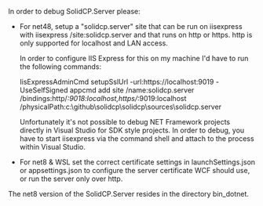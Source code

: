 In order to debug SolidCP.Server please:

- For net48, setup a "solidcp.server" site that can be run on iisexpress with iisexpress /site:solidcp.server 
  and that runs on http or https. http is only supported for localhost and LAN access.

  In order to configure IIS Express for this on my machine I'd have to run the following commands:
  
  IisExpressAdminCmd setupSslUrl -url:https://localhost:9019 -UseSelfSigned
  appcmd add site /name:solidcp.server /bindings:http/*:9018:localhost,https/*:9019:localhost /physicalPath:c:\github\solidcp\solidcp\sources\solidcp.server

  Unfortunately it's not possible to debug NET Framework projects directly in Visual Studio for SDK style projects. In order to debug, you have to start iisexpress via the command shell and attach to the process within Visual Studio.

- For net8 & WSL set the correct certificate settings in launchSettings.json or appsettings.json to configure the
   server certificate WCF should use, or run the server only over http.

The net8 version of the SolidCP.Server resides in the directory bin_dotnet.
